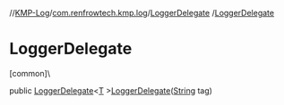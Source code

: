 //[KMP-Log](../../../index.md)/[com.renfrowtech.kmp.log](../index.md)/[LoggerDelegate](index.md)
/[LoggerDelegate](-logger-delegate.md)

# LoggerDelegate

[common]\

public [LoggerDelegate](index.md)&lt;[T](index.md)
&gt;[LoggerDelegate](-logger-delegate.md)([String](https://developer.android.com/reference/kotlin/java/lang/String.html)
tag)

